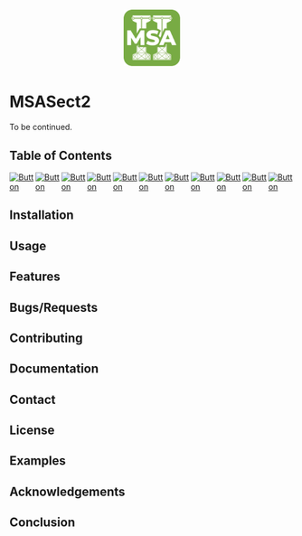 <h1 align="center">  <img alt="MSASect2 Logo" width="100px" src="Msa_Sect2_170.png"> </h1>
<div align="center">
</div>

# MSASect2

To be continued.

## Table of Contents
<div style="display: flex; justify-content: space-between; align-items: center;">
  <div>
    <a href="#installation">
      <img src="https://img.shields.io/badge/Installation-blue" alt="Button">
    </a>
  </div>
  <div>
    <a href="#usage">
      <img src="https://img.shields.io/badge/Usage-green" alt="Button">
    </a>
  </div>
  <div>
    <a href="#features">
      <img src="https://img.shields.io/badge/Features-yellow" alt="Button">
    </a>
  </div>
  <div>
    <a href="#bugsrequests">
      <img src="https://img.shields.io/badge/Bugs%2FRequests-red" alt="Button">
    </a>
  </div>
  <div>
    <a href="#contributing">
      <img src="https://img.shields.io/badge/Contributing-orange" alt="Button">
    </a>
  </div>
  <div>
    <a href="#documentation">
      <img src="https://img.shields.io/badge/Documentation-lightgrey" alt="Button">
    </a>
  </div>
  <div>
    <a href="#contact">
      <img src="https://img.shields.io/badge/Contact-lightblue" alt="Button">
    </a>
  </div>
  <div>
    <a href="#license">
      <img src="https://img.shields.io/badge/License-black" alt="Button">
    </a>
  </div>
  <div>
    <a href="#examples">
      <img src="https://img.shields.io/badge/Examples-purple" alt="Button">
    </a>
  </div>
  <div>
    <a href="#acknowledgements">
      <img src="https://img.shields.io/badge/Acknowledgements-pink" alt="Button">
    </a>
  </div>
  <div>
    <a href="#conclusion">
      <img src="https://img.shields.io/badge/Conclusion-grey" alt="Button">
    </a>
  </div>
</div>

## Installation
<!-- Installation instructions go here -->

## Usage
<!-- Usage instructions go here -->

## Features
<!-- Features description goes here -->

## Bugs/Requests
<!-- Information about bug reporting and feature requests -->

## Contributing
<!-- Guidelines for contributing go here -->

## Documentation
<!-- Documentation links go here -->

## Contact
<!-- Contact information goes here -->

## License
<!-- License information goes here -->

## Examples
<!-- Examples go here -->

## Acknowledgements
<!-- Acknowledgements go here -->

## Conclusion
<!-- Conclusion goes here -->
